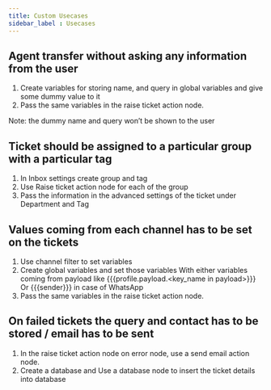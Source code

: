 ```yaml
---
title: Custom Usecases
sidebar_label : Usecases
---
```


## Agent transfer without asking any information from the user

1. Create variables for storing name, and query in global variables and give some dummy value to it
2. Pass the same variables in the raise ticket action node.

Note: the dummy name and query won’t be shown to the user

## Ticket should be assigned to a particular group with a particular tag

1. In Inbox settings create group and tag
2. Use Raise ticket action node for each of the group
3. Pass the information in the advanced settings of the ticket under Department and Tag 

## Values coming from each channel has to be set on the tickets

1. Use channel filter to set variables 
2. Create global variables and set those variables
With either variables coming from payload like {{{profile.payload.<key_name in payload>}}}
Or {{{sender}}} in case of WhatsApp
3. Pass the same variables in the raise ticket action node.

## On failed tickets the query and contact has to be stored / email has to be sent

1. In the raise ticket action node on error node, use a send email action node.
2. Create a database and Use a database node to insert the ticket details into database





